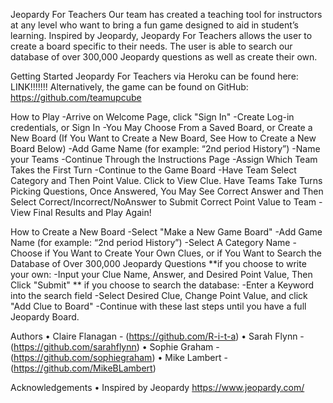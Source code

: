 Jeopardy For Teachers
Our team has created a teaching tool for instructors at any level who want to bring a fun game designed to aid in student’s learning. Inspired by Jeopardy, Jeopardy For Teachers allows the user to create a board specific to their needs. The user is able to search our database of over 300,000 Jeopardy questions as well as create their own. 

Getting Started
Jeopardy For Teachers via Heroku can be found here:  LINK!!!!!!!
Alternatively, the game can be found on GitHub:  https://github.com/teamupcube

How to Play
	-Arrive on Welcome Page, click "Sign In"
	-Create Log-in credentials, or Sign In
	-You May Choose From a Saved Board, or Create a New Board (If You Want to Create a New Board,   See How to Create a New Board Below)
	-Add Game Name (for example: “2nd period History”)
	-Name your Teams
	-Continue Through the Instructions Page	
  -Assign Which Team Takes the First Turn
  -Continue to the Game Board
  -Have Team Select Category and Then Point Value. Click to View Clue. Have Teams Take Turns      Picking Questions, Once Answered, You May See Correct Answer and Then Select                   Correct/Incorrect/NoAnswer to Submit Correct Point Value to Team 
	-View Final Results and Play Again!

How to Create a New Board
	-Select "Make a New Game Board"
  -Add Game Name (for example: “2nd period History”)
  -Select A Category Name
  -Choose if You Want to Create Your Own Clues, or if You Want to Search the Database of Over     300,000 Jeopardy Questions
    **if you choose to write your own:
    -Input your Clue Name, Answer, and Desired Point Value, Then Click "Submit"
    ** if you choose to search the database:
    -Enter a Keyword into the search field
    -Select Desired Clue, Change Point Value, and click "Add Clue to Board"
  -Continue with these last steps until you have a full Jeopardy Board. 

Authors
	•	Claire Flanagan - (https://github.com/R-i-t-a)
	•	Sarah Flynn - (https://github.com/sarahflynn)
	•	Sophie Graham - (https://github.com/sophiegraham)
	•	Mike Lambert - (https://github.com/MikeBLambert)

Acknowledgements
	•	Inspired by Jeopardy https://www.jeopardy.com/

